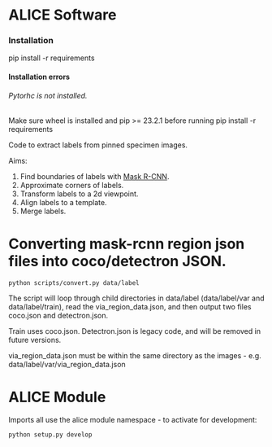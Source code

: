 # ALICE Software


### Installation

pip install -r requirements

#### Installation errors

###### Pytorhc is not installed.

Make sure wheel is installed and pip >= 23.2.1 before running pip install -r requirements


Code to extract labels from pinned specimen images.

Aims:
1. Find boundaries of labels with [Mask R-CNN](https://github.com/matterport/Mask_RCNN).
1. Approximate corners of labels.
1. Transform labels to a 2d viewpoint.
1. Align labels to a template.
1. Merge labels.


# Converting mask-rcnn region json files into coco/detectron JSON.

```
python scripts/convert.py data/label
```

The script will loop through child directories in data/label (data/label/var and data/label/train), read the via_region_data.json, and then output two files coco.json and detectron.json.

Train uses coco.json. Detectron.json is legacy code, and will be removed in future versions. 

via_region_data.json must be within the same directory as the images - e.g. data/label/var/via_region_data.json


# ALICE Module

Imports all use the alice module namespace - to activate for development:

```
python setup.py develop
```


